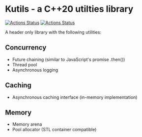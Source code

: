 # Kutils - a C++20 utilties library
[![Actions Status](https://github.com/KYLChiu/Kutils/workflows/Ubuntu/badge.svg)](https://github.com/KYLChiu/Kutils/actions)
[![Actions Status](https://github.com/KYLChiu/Kutils/workflows/Format/badge.svg)](https://github.com/KYLChiu/Kutils/actions)

A header only library with the following utilities:

## Concurrency
* Future chaining (similar to JavaScript's promise .then())
* Thread pool 
* Asynchronous logging

## Caching
* Asynchronous caching interface (in-memory implementation)

## Memory
* Memory arena 
* Pool allocator (STL container compatible)

